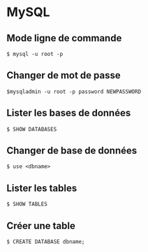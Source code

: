 # MySQL

## Mode ligne de commande 

```$ mysql -u root -p```

## Changer de mot de passe

```$mysqladmin -u root -p password NEWPASSWORD```

## Lister les bases de données

```$ SHOW DATABASES```

## Changer de base de données

```$ use <dbname>```

## Lister les tables

```$ SHOW TABLES```

## Créer une table

```$ CREATE DATABASE dbname;```